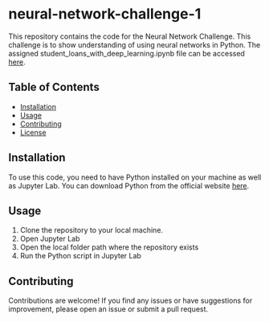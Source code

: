 # neural-network-challenge-1

This repository contains the code for the Neural Network Challenge.  This challenge is to show understanding of using neural networks in Python.  The assigned student_loans_with_deep_learning.ipynb file can be accessed [here](https://github.com/dailyinvention/neural-network-challenge-1/blob/main/student_loans_with_deep_learning.ipynb).

## Table of Contents

- [Installation](#installation)
- [Usage](#usage)
- [Contributing](#contributing)
- [License](#license)

## Installation

To use this code, you need to have Python installed on your machine as well as Jupyter Lab. You can download Python from the official website [here](https://www.python.org/downloads/).

## Usage

1. Clone the repository to your local machine.
2. Open Jupyter Lab
3. Open the local folder path where the repository exists
3. Run the Python script in Jupyter Lab

## Contributing

Contributions are welcome! If you find any issues or have suggestions for improvement, please open an issue or submit a pull request.